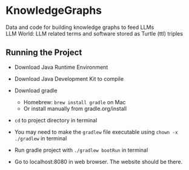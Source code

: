 # KnowledgeGraphs
Data and code for building knowledge graphs to feed LLMs  
LLM World: LLM related terms and software stored as Turtle (ttl) triples

## Running the Project
- Download Java Runtime Environment 
- Download Java Development Kit to compile
- Download gradle
	- Homebrew: `brew install gradle` on Mac
	- Or install manually from gradle.org/install

- `cd` to project directory in terminal
- You may need to make the `gradlew` file executable using `chown -x ./gradlew` in terminal
- Run gradle project with `./gradlew bootRun` in terminal
- Go to localhost:8080 in web browser. The website should be there.
